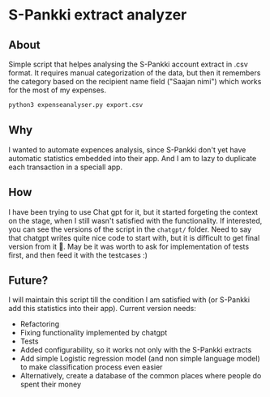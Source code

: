# S-Pankki extract analyzer

## About

Simple script that helpes analysing the S-Pankki account extract in .csv format. It requires manual categorization of the data, but then it remembers the category based on the recipient name field ("Saajan nimi") which works for the most of my expenses.

```bash
python3 expenseanalyser.py export.csv
```

## Why

I wanted to automate expences analysis, since S-Pankki don't yet have automatic statistics embedded into their app. And I am to lazy to duplicate each transaction in a speciall app.

## How

I have been trying to use Chat gpt for it, but it started forgeting the context on the stage, when I still wasn't satisfied with the functionality. If interested, you can see the versions of the script in the `chatgpt/` folder. Need to say that chatgpt writes quite nice code to start with, but it is difficult to get final version from it :pizza:. May be it was worth to ask for implementation of tests first, and then feed it with the testcases :)

## Future?

I will maintain this script till the condition I am satisfied with (or S-Pankki add this statistics into their app). Current version needs:
- Refactoring
- Fixing functionality implemented by chatgpt
- Tests
- Added configurability, so it works not only with the S-Pankki extracts
- Add simple Logistic regression model (and non simple language model) to make classification process even easier
- Alternatively, create a database of the common places where people do spent their money
